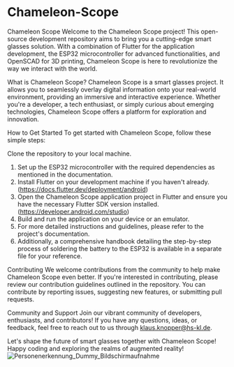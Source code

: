 # Chameleon-Scope
Chameleon Scope
Welcome to the Chameleon Scope project! This open-source development repository aims to bring you a cutting-edge smart glasses solution. With a combination of Flutter for the application development, the ESP32 microcontroller for advanced functionalities, and OpenSCAD for 3D printing, Chameleon Scope is here to revolutionize the way we interact with the world.

What is Chameleon Scope?
Chameleon Scope is a smart glasses project. It allows you to seamlessly overlay digital information onto your real-world environment, providing an immersive and interactive experience. Whether you're a developer, a tech enthusiast, or simply curious about emerging technologies, Chameleon Scope offers a platform for exploration and innovation.

How to Get Started
To get started with Chameleon Scope, follow these simple steps:

Clone the repository to your local machine.
1. Set up the ESP32 microcontroller with the required dependencies as mentioned in the documentation.
2. Install Flutter on your development machine if you haven't already. (https://docs.flutter.dev/deployment/android)
3. Open the Chameleon Scope application project in Flutter and ensure you have the necessary Flutter SDK version installed. (https://developer.android.com/studio)
4. Build and run the application on your device or an emulator.
5. For more detailed instructions and guidelines, please refer to the project's documentation.
6. Additionally, a comprehensive handbook detailing the step-by-step process of soldering the battery to the ESP32 is available in a separate file for your reference.

Contributing
We welcome contributions from the community to help make Chameleon Scope even better. If you're interested in contributing, please review our contribution guidelines outlined in the repository. You can contribute by reporting issues, suggesting new features, or submitting pull requests.

Community and Support
Join our vibrant community of developers, enthusiasts, and contributors! If you have any questions, ideas, or feedback, feel free to reach out to us through klaus.knopper@hs-kl.de.

Let's shape the future of smart glasses together with Chameleon Scope! Happy coding and exploring the realms of augmented reality!
![Personenerkennung_Dummy_Bildschirmaufnahme](https://github.com/arhe42/Chameleon-Scope/assets/94597877/7fe77f4b-9efe-4258-ab36-44160ab87c03)
